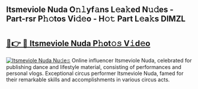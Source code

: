 ## Itsmeviole Nuda O𝚗𝚕yf𝚊ns L𝚎a𝚔ed N𝚞𝚍es - Part-rsr P𝚑𝚘tos Vi𝚍𝚎o - H𝚘𝚝 Part L𝚎a𝚔s DIMZL

# <h2><a href="http://kf1gmf2.oniu.top/?m=Itsmeviole+Nuda">🔗👉 🔴 Itsmeviole Nuda P𝚑ot𝚘𝚜 V𝚒d𝚎o</a></h2>

[![Itsmeviole Nuda Nu𝚍e𝚜](https://i.imgur.com/0qMVB7G.gif)](http://kf1gmf2.oniu.top/?m=Itsmeviole+Nuda)
Online influencer Itsmeviole Nuda, celebrated for publishing dance and lifestyle material, consisting of performances and personal vlogs. Exceptional circus performer Itsmeviole Nuda, famed for their remarkable skills and accomplishments in various circus acts.  
